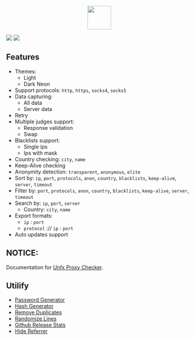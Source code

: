 <p align="center">
    <img width="64px" src="https://i.ibb.co/pyQn5sJ/rocket-ship.png">
</p>

![](https://i.ibb.co/yP9q1Tt/0.png)
![](https://i.ibb.co/f02WP2H/3.png)

## Features
- Themes: 
  - Light
  - Dark Neon
- Support protocols: `http`, `https`, `socks4`, `socks5`
- Data capturing:
  - All data
  - Server data
- Retry
- Multiple judges support:
  - Response validation
  - Swap
- Blacklists support:
  - Single ips
  - Ips with mask
- Country checking: `city`, `name`
- Keep-Alive checking
- Anonymity detection: `transparent`, `anonymous`, `elite`
- Sort by: `ip`, `port`, `protocols`, `anon`, `country`, `blacklists`, `keep-alive`, `server`, `timeout`	
- Filter by: `port`, `protocols`, `anon`, `country`, `blacklists`, `keep-alive`, `server`, `timeout`	
- Search by: `ip`, `port`, `server`
  - Country: `city`, `name`
- Export formats:
  - `ip` : `port`
  - `protocol` :// `ip` : `port`
- Auto updates support

## NOTICE:
Documentation for [Unfx Proxy Checker](https://openproxy.space/software/proxy-checker).

## Utilify
- [Password Generator](https://utilify.me/password-generator)
- [Hash Generator](https://utilify.me/hash-generator)
- [Remove Duplicates](https://utilify.me/remove-duplicates)
- [Randomize Lines](https://utilify.me/randomize-lines)
- [Github Release Stats](https://utilify.me/github-release-stats)
- [Hide Referrer](https://utilify.me/hide-referrer)
